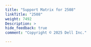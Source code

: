 ```yaml
---
title: "Support Matrix for 2508"
linkTitle: "2508"
weight: 7492
Description: >
hide_feedback: true
comment: "Copyright © 2025 Dell Inc."

---
```

